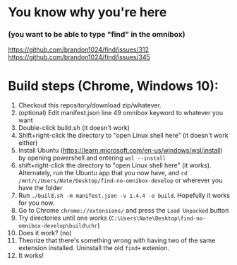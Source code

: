 # You know why you're here 
### (you want to be able to type "find" in the omnibox)
https://github.com/brandon1024/find/issues/312
https://github.com/brandon1024/find/issues/345

# Build steps (Chrome, Windows 10):
1) Checkout this repository/download zip/whatever.
2) (optional) Edit manifest.json line 49 omnibox keyword to whatever you want
3) Double-click build.sh (it doesn't work)
4) Shift+right-click the directory to "open Linux shell here" (it doesn't work either)
5) Install Ubuntu (https://learn.microsoft.com/en-us/windows/wsl/install) by opening powershell and entering `wsl --install`
6) shift+right-click the directory to "open Linux shell here" (it works). Alternately, run the Ubuntu app that you now have, and `cd /mnt/c/Users/Nate/Desktop/find-no-omnibox-develop` or wherever you have the folder
7) Run `./build.sh -m manifest.json -v 1.4.4 -o build`. Hopefully it works for you now.
8) Go to Chrome `chrome://extensions/` and press the `Load Unpacked` button
9) Try directories until one works (`C:\Users\Nate\Desktop\find-no-omnibox-develop\build\chr`)
10) Does it work? (no)
11) Theorize that there's something wrong with having two of the same extension installed. Uninstall the old `find+` extenion.
12) It works!

